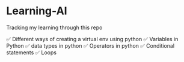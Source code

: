 # Learning-AI
Tracking my learning through this repo

&#9989; Different ways of creating a virtual env using python
&#9989; Variables in Python
&#9989; data types in python
&#9989; Operators in python
&#9989; Conditional statements
&#9989; Loops